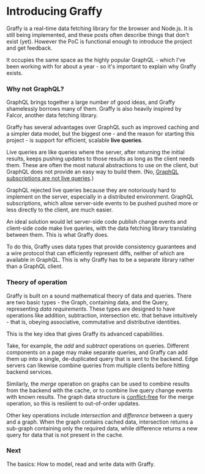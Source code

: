 # Introducing Graffy

Graffy is a real-time data fetching library for the browser and Node.js. It is still being implemented, and these posts often describe things that don't exist (yet). However the PoC is functional enough to introduce the project and get feedback.

It occupies the same space as the highly popular GraphQL - which I've been working with for about a year - so it's important to explain why Graffy exists.

### Why not GraphQL?

GraphQL brings together a large number of good ideas, and Graffy shamelessly borrows many of them. Graffy is also heavily inspired by Falcor, another data fetching library.

Graffy has several advantages over GraphQL such as improved caching and a simpler data model, but the biggest one - and the reason for starting this project - is support for efficient, scalable **live queries**.

Live queries are like queries where the server, after returning the initial results, keeps pushing updates to those results as long as the client needs them. These are often the most natural abstractions to use on the client, but GraphQL does not provide an easy way to build them. (No, [GraphQL subscriptions are not live queries](https://graphql.org/blog/subscriptions-in-graphql-and-relay/#why-not-live-queries).)

GraphQL rejected live queries because they are notoriously hard to implement on the server, especially in a distributed environment. GraphQL subscriptions, which allow server-side events to be pushed pushed more or less directly to the client, are much easier.

An ideal solution would let server-side code publish change events and client-side code make live queries, with the data fetching library translating between them. This is what Graffy does.

To do this, Graffy uses data types that provide consistency guarantees and a wire protocol that can efficiently represent diffs, neither of which are available in GraphQL. This is why Graffy has to be a separate library rather than a GraphQL client.

### Theory of operation

Graffy is built on a sound mathematical theory of data and queries. There are two basic types - the Graph, containing data, and the Query, representing _data requirements_. These types are designed to have operations like addition, subtraction, intersection etc. that behave intuitively - that is, obeying associative, commutative and distributive identities.

This is the key idea that gives Graffy its advanced capabilities.

Take, for example, the _add_ and _subtract_ operations on queries. Different components on a page may make separate queries, and Graffy can add them up into a single, de-duplicated query that is sent to the backend. Edge servers can likewise combine queries from multiple clients before hitting backend services.

Similarly, the _merge_ operation on graphs can be used to combine results from the backend with the cache, or to combine live query change events with known results. The graph data structure is [conflict-free](https://en.wikipedia.org/wiki/Conflict-free_replicated_data_type) for the merge operation, so this is resilient to out-of-order updates.

Other key operations include _intersection_ and _difference_ between a query and a graph. When the graph contains cached data, intersection returns a sub-graph containing only the required data, while difference returns a new query for data that is not present in the cache.

### Next

The basics: How to model, read and write data with Graffy.
